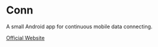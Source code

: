 # Conn

A small Android app for continuous mobile data connecting.

[Official Website](http://conn.pzheng.me)
